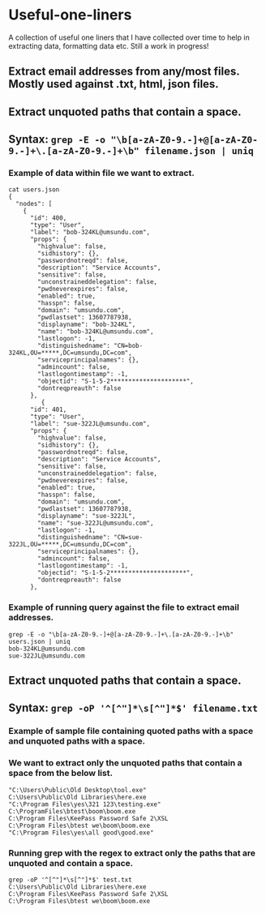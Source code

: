 # Useful-one-liners
A collection of useful one liners that I have collected over time to help in extracting data, formatting data etc. Still a work in progress!

## Extract email addresses from any/most files. Mostly used against .txt, html, json files.
## Extract unquoted paths that contain a space.

## Syntax: ```grep -E -o "\b[a-zA-Z0-9.-]+@[a-zA-Z0-9.-]+\.[a-zA-Z0-9.-]+\b" filename.json | uniq```

### Example of data within file we want to extract.
```
cat users.json
{
  "nodes": [
    {
      "id": 400,
      "type": "User",
      "label": "bob-324KL@umsundu.com",
      "props": {
        "highvalue": false,
        "sidhistory": {},
        "passwordnotreqd": false,
        "description": "Service Accounts",
        "sensitive": false,
        "unconstraineddelegation": false,
        "pwdneverexpires": false,
        "enabled": true,
        "hasspn": false,
        "domain": "umsundu.com",
        "pwdlastset": 13607787938,
        "displayname": "bob-324KL",
        "name": "bob-324KL@umsundu.com",
        "lastlogon": -1,
        "distinguishedname": "CN=bob-324KL,OU=*****,DC=umsundu,DC=com",
        "serviceprincipalnames": {},
        "admincount": false,
        "lastlogontimestamp": -1,
        "objectid": "S-1-5-2*********************",
        "dontreqpreauth": false
      },
         {
      "id": 401,
      "type": "User",
      "label": "sue-322JL@umsundu.com",
      "props": {
        "highvalue": false,
        "sidhistory": {},
        "passwordnotreqd": false,
        "description": "Service Accounts",
        "sensitive": false,
        "unconstraineddelegation": false,
        "pwdneverexpires": false,
        "enabled": true,
        "hasspn": false,
        "domain": "umsundu.com",
        "pwdlastset": 13607787938,
        "displayname": "sue-322JL",
        "name": "sue-322JL@umsundu.com",
        "lastlogon": -1,
        "distinguishedname": "CN=sue-322JL,OU=*****,DC=umsundu,DC=com",
        "serviceprincipalnames": {},
        "admincount": false,
        "lastlogontimestamp": -1,
        "objectid": "S-1-5-2*********************",
        "dontreqpreauth": false
      },
```
### Example of running query against the file to extract email addresses.  
```
grep -E -o "\b[a-zA-Z0-9.-]+@[a-zA-Z0-9.-]+\.[a-zA-Z0-9.-]+\b" users.json | uniq
bob-324KL@umsundu.com
sue-322JL@umsundu.com
```

## Extract unquoted paths that contain a space.

## Syntax: ```grep -oP '^[^"]*\s[^"]*$' filename.txt```

### Example of sample file containing quoted paths with a space and unquoted paths with a space. 
### We want to extract only the unquoted paths that contain a space from the below list.
```
"C:\Users\Public\Old Desktop\tool.exe"
C:\Users\Public\Old Libraries\here.exe
"C:\Program Files\yes\321 123\testing.exe"
C:\ProgramFiles\btest\boom\boom.exe
C:\Program Files\KeePass Password Safe 2\XSL
C:\Program Files\btest we\boom\boom.exe
"C:\Program Files\yes\all good\good.exe"
```
### Running grep with the regex to extract only the paths that are unquoted and contain a space.
```
grep -oP '^[^"]*\s[^"]*$' test.txt
C:\Users\Public\Old Libraries\here.exe
C:\Program Files\KeePass Password Safe 2\XSL
C:\Program Files\btest we\boom\boom.exe
```




